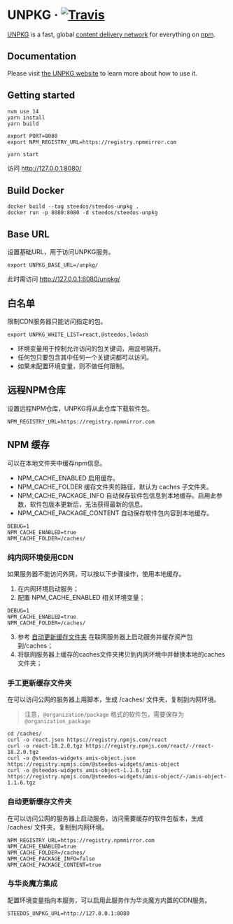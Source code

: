 # UNPKG &middot; [![Travis][build-badge]][build]

[build-badge]: https://img.shields.io/travis/mjackson/unpkg/master.svg?style=flat-square
[build]: https://travis-ci.org/mjackson/unpkg

[UNPKG](https://unpkg.com) is a fast, global [content delivery network](https://en.wikipedia.org/wiki/Content_delivery_network) for everything on [npm](https://www.npmjs.com/).

## Documentation

Please visit [the UNPKG website](https://unpkg.com) to learn more about how to use it.

## Getting started

```
nvm use 14
yarn install
yarn build

export PORT=8080
export NPM_REGISTRY_URL=https://registry.npmmirror.com

yarn start
```

访问 http://127.0.0.1:8080/ 

## Build Docker

```
docker build --tag steedos/steedos-unpkg .
docker run -p 8080:8080 -d steedos/steedos-unpkg 
```

## Base URL

设置基础URL，用于访问UNPKG服务。

```
export UNPKG_BASE_URL=/unpkg/
```

此时需访问 http://127.0.0.1:8080/unpkg/ 

## 白名单

限制CDN服务器只能访问指定的包。

```
export UNPKG_WHITE_LIST=react,@steedos,lodash
```

- 环境变量用于控制允许访问的包关键词，用逗号隔开。
- 任何包只要包含其中任何一个关键词都可以访问。 
- 如果未配置环境变量，则不做任何限制。

## 远程NPM仓库

设置远程NPM仓库，UNPKG将从此仓库下载软件包。

```
NPM_REGISTRY_URL=https://registry.npmmirror.com
```

## NPM 缓存

可以在本地文件夹中缓存npm信息。

- NPM_CACHE_ENABLED 启用缓存。
- NPM_CACHE_FOLDER 缓存文件夹的路径，默认为 caches 子文件夹。
- NPM_CACHE_PACKAGE_INFO 自动保存软件包信息到本地缓存。启用此参数，软件包版本更新后，无法获得最新的信息。
- NPM_CACHE_PACKAGE_CONTENT 自动保存软件包内容到本地缓存。

```shell
DEBUG=1
NPM_CACHE_ENABLED=true
NPM_CACHE_FOLDER=/caches/
```

### 纯内网环境使用CDN

如果服务器不能访问外网，可以按以下步骤操作，使用本地缓存。

1. 在内网环境启动服务；
2. 配置 NPM_CACHE_ENABLED 相关环境变量；
```shell
DEBUG=1
NPM_CACHE_ENABLED=true
NPM_CACHE_FOLDER=/caches/
```

3. 参考 [自动更新缓存文件夹](#自动更新缓存文件夹) 在联网服务器上启动服务并缓存资产包到/caches；
4. 将联网服务器上缓存的caches文件夹拷贝到内网环境中并替换本地的caches文件夹；

### 手工更新缓存文件夹

在可以访问公网的服务器上用脚本，生成 /caches/ 文件夹，复制到内网环境。

> 注意，`@organization/package` 格式的软件包，需要保存为 `@organization_package`

```
cd /caches/
curl -o react.json https://registry.npmjs.com/react
curl -o react-18.2.0.tgz https://registry.npmjs.com/react/-/react-18.2.0.tgz
curl -o @steedos-widgets_amis-object.json https://registry.npmjs.com/@steedos-widgets/amis-object
curl -o @steedos-widgets_amis-object-1.1.6.tgz https://registry.npmjs.com/@steedos-widgets/amis-object/-/amis-object-1.1.6.tgz
```

### 自动更新缓存文件夹

在可以访问公网的服务器上启动服务，访问需要缓存的软件包版本，生成 /caches/ 文件夹，复制到内网环境。

```shell
NPM_REGISTRY_URL=https://registry.npmmirror.com
NPM_CACHE_ENABLED=true
NPM_CACHE_FOLDER=/caches/
NPM_CACHE_PACKAGE_INFO=false
NPM_CACHE_PACKAGE_CONTENT=true
```

### 与华炎魔方集成

配置环境变量指向本服务，可以启用此服务作为华炎魔方内置的CDN服务。

```
STEEDOS_UNPKG_URL=http://127.0.0.1:8080
```
